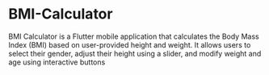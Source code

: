 # BMI-Calculator
BMI Calculator is a Flutter mobile application that calculates the Body Mass Index (BMI) based on user-provided height and weight. It allows users to select their gender, adjust their height using a slider, and modify weight and age using interactive buttons
